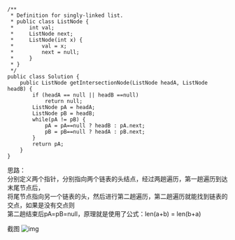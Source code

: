 ```
/**
 * Definition for singly-linked list.
 * public class ListNode {
 *     int val;
 *     ListNode next;
 *     ListNode(int x) {
 *         val = x;
 *         next = null;
 *     }
 * }
 */
public class Solution {
    public ListNode getIntersectionNode(ListNode headA, ListNode headB) {
        if (headA == null || headB ==null)
            return null;
        ListNode pA = headA;
        ListNode pB = headB;
        while(pA != pB) {
            pA = pA==null ? headB : pA.next;
            pB = pB==null ? headA : pB.next;
        }
        return pA;
    }
}
```

思路：<br/>
分别定义两个指针，分别指向两个链表的头结点，经过两趟遍历，第一趟遍历到达末尾节点后，<br/>
将尾节点指向另一个链表的头，然后进行第二趟遍历，第二趟遍历就能找到链表的交点，如果是没有交点则<br/>
第二趟结束后pA=pB=null，原理就是使用了公式：len(a+b) = len(b+a)<br/>

截图
![img](https://github.com/yuluoqianmu/EveryDayLeetcode/blob/master/2018-12-21/%E9%82%B5%E8%8C%82%E6%9E%97.png?raw=true)

